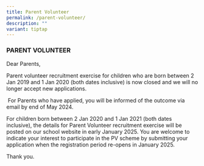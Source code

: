 ```yaml
---
title: Parent Volunteer
permalink: /parent-volunteer/
description: ""
variant: tiptap
---
```

<h3>PARENT VOLUNTEER</h3>
<p></p>
<p>Dear Parents,</p>
<p></p>
<p>Parent volunteer recruitment exercise for children who are born between
2 Jan 2019 and 1 Jan 2020 (both dates inclusive) is now closed and we will
no longer accept new applications.</p>
<p></p>
<p>&nbsp;For Parents who have applied, you will be informed of the outcome
via email by end of May 2024.</p>
<p></p>
<p>For children born between 2 Jan 2020 and 1 Jan 2021 (both dates inclusive),
the details for Parent Volunteer recruitment exercise will be posted on
our school website in early January 2025. You are welcome to indicate your
interest to participate in the PV scheme by submitting your application
when the registration period re-opens in January 2025.</p>
<p></p>
<p>Thank you.</p>